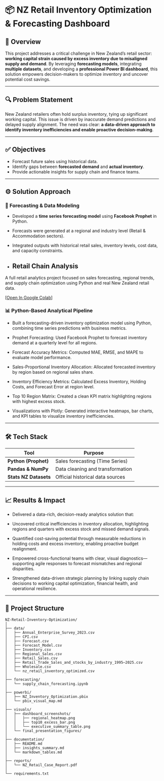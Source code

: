 # 📦 NZ Retail Inventory Optimization & Forecasting Dashboard

## 🧩 Overview

This project addresses a critical challenge in New Zealand’s retail sector: **working capital strain caused by excess inventory due to misaligned supply and demand**. By leveraging **forecasting models**, integrating **multiple datasets**, and developing a **professional Power BI dashboard**, this solution empowers decision-makers to optimize inventory and uncover potential cost savings.

---

## 🔍 Problem Statement

New Zealand retailers often hold surplus inventory, tying up significant working capital. This issue is driven by inaccurate demand predictions and delayed supply alignment. The need was clear: **a data-driven approach to identify inventory inefficiencies and enable proactive decision-making**.

---

## ✅ Objectives

* Forecast future sales using historical data.
* Identify gaps between **forecasted demand** and **actual inventory**.
* Provide actionable insights for supply chain and finance teams.

---

## ⚙️ Solution Approach

### 🧠 Forecasting & Data Modeling

* Developed a **time series forecasting model** using **Facebook Prophet** in Python.
* Forecasts were generated at a regional and industry level (Retail & Accommodation sectors).
* Integrated outputs with historical retail sales, inventory levels, cost data, and capacity constraints.

* ## Retail Chain Analysis

A full retail analytics project focused on sales forecasting, regional trends, and supply chain optimization using Python and real New Zealand retail data.

[[Open In Google Colab](https://colab.research.google.com/drive/1HNeipCXFOV6OaLeO5Z4xd4KLEWg9W5DY?usp=sharing)]


### 📊 Python-Based Analytical Pipeline

* Built a forecasting-driven inventory optimization model using Python, combining time series predictions with business metrics.

* Prophet Forecasting: Used Facebook Prophet to forecast inventory demand at a quarterly level for all regions.

* Forecast Accuracy Metrics: Computed MAE, RMSE, and MAPE to evaluate model performance.

* Sales-Proportional Inventory Allocation: Allocated forecasted inventory by region based on regional sales share.

* Inventory Efficiency Metrics: Calculated Excess Inventory, Holding Costs, and Forecast Error at region level.

* Top 10 Region Matrix: Created a clean KPI matrix highlighting regions with highest excess stock.

* Visualizations with Plotly: Generated interactive heatmaps, bar charts, and KPI tables to visualize inventory inefficiencies.

---

## 🛠 Tech Stack

| Tool                  | Purpose                               |
| --------------------- | ------------------------------------- |
| **Python (Prophet)**  | Sales forecasting (Time Series)       |
| **Pandas & NumPy**    | Data cleaning and transformation      |
| **Stats NZ Datasets** | Official historical data sources      |

---

## 📈 Results & Impact

* Delivered a data-rich, decision-ready analytics solution that:

* Uncovered critical inefficiencies in inventory allocation, highlighting regions and quarters with excess stock and missed demand signals.

* Quantified cost-saving potential through measurable reductions in holding costs and excess inventory, enabling proactive budget realignment.

* Empowered cross-functional teams with clear, visual diagnostics—supporting agile responses to forecast mismatches and regional disparities.

* Strengthened data-driven strategic planning by linking supply chain decisions to working capital optimization, financial health, and operational resilience.

---

## 📂 Project Structure

```
NZ-Retail-Inventory-Optimization/
│
├── data/
│   ├── Annual_Enterprise_Survey_2023.csv
│   ├── CPI.csv
│   ├── Forecast.csv
│   ├── Forecast_Model.csv
│   ├── Inventory.csv
│   ├── Regional_Sales.csv
│   ├── Retail_Sales.csv
│   ├── Retail_Trade_Sales_and_stocks_by_industry_1995–2025.csv
│   ├── Wholesale.csv
│   └── nz_retail_inventory_optimized.csv
│
├── forecasting/
│   └── supply_chain_forecasting.ipynb
│
├── powerbi/
│   ├── NZ_Inventory_Optimization.pbix
│   └── pbix_visual_map.md          
│
├── visuals/
│   ├── dashboard_screenshots/
│   │   ├── regional_heatmap.png
│   │   ├── top10_excess_bar.png
│   │   └── executive_summary_table.png
│   └── final_presentation_figures/
│
├── documentation/
│   ├── README.md
│   ├── insights_summary.md
│   └── markdown_tables.md          
│
├── reports/
│   └── NZ_Retail_Case_Report.pdf
│
└── requirements.txt                
```
